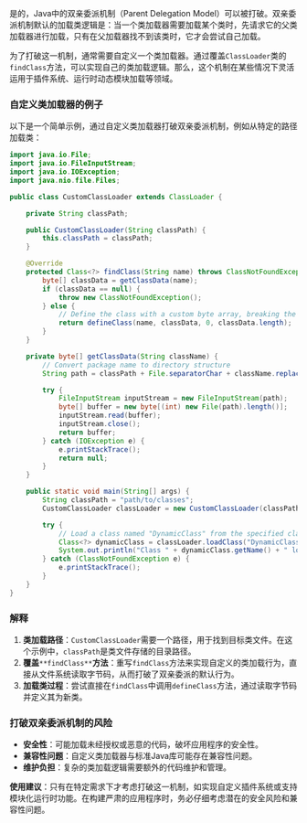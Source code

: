 是的，Java中的双亲委派机制（Parent Delegation Model）可以被打破。双亲委派机制默认的加载类逻辑是：当一个类加载器需要加载某个类时，先请求它的父类加载器进行加载，只有在父加载器找不到该类时，它才会尝试自己加载。

为了打破这一机制，通常需要自定义一个类加载器。通过覆盖`ClassLoader`类的`findClass`方法，可以实现自己的类加载逻辑。那么，这个机制在某些情况下灵活运用于插件系统、运行时动态模块加载等领域。

### 自定义类加载器的例子
以下是一个简单示例，通过自定义类加载器打破双亲委派机制，例如从特定的路径加载类：

```java
import java.io.File;  
import java.io.FileInputStream;  
import java.io.IOException;  
import java.nio.file.Files;  

public class CustomClassLoader extends ClassLoader {  

    private String classPath;  

    public CustomClassLoader(String classPath) {  
        this.classPath = classPath;  
    }  

    @Override  
    protected Class<?> findClass(String name) throws ClassNotFoundException {  
        byte[] classData = getClassData(name);  
        if (classData == null) {  
            throw new ClassNotFoundException();  
        } else {  
            // Define the class with a custom byte array, breaking the parent delegation  
            return defineClass(name, classData, 0, classData.length);  
        }  
    }  

    private byte[] getClassData(String className) {  
        // Convert package name to directory structure  
        String path = classPath + File.separatorChar + className.replace('.', File.separatorChar) + ".class";  

        try {  
            FileInputStream inputStream = new FileInputStream(path);  
            byte[] buffer = new byte[(int) new File(path).length()];  
            inputStream.read(buffer);  
            inputStream.close();  
            return buffer;  
        } catch (IOException e) {  
            e.printStackTrace();  
            return null;  
        }  
    }  

    public static void main(String[] args) {  
        String classPath = "path/to/classes";  
        CustomClassLoader classLoader = new CustomClassLoader(classPath);  

        try {  
            // Load a class named "DynamicClass" from the specified class path  
            Class<?> dynamicClass = classLoader.loadClass("DynamicClass");  
            System.out.println("Class " + dynamicClass.getName() + " loaded successfully.");  
        } catch (ClassNotFoundException e) {  
            e.printStackTrace();  
        }  
    }  
}
```

### 解释
1. **类加载路径**：`CustomClassLoader`需要一个路径，用于找到目标类文件。在这个示例中，`classPath`是类文件存储的目录路径。
2. **覆盖**`**findClass**`**方法**：重写`findClass`方法来实现自定义的类加载行为，直接从文件系统读取字节码，从而打破了双亲委派的默认行为。
3. **加载类过程**：尝试直接在`findClass`中调用`defineClass`方法，通过读取字节码并定义其为新类。

### 打破双亲委派机制的风险
+ **安全性**：可能加载未经授权或恶意的代码，破坏应用程序的安全性。
+ **兼容性问题**：自定义类加载器与标准Java库可能存在兼容性问题。
+ **维护负担**：复杂的类加载逻辑需要额外的代码维护和管理。

**使用建议**：只有在特定需求下才考虑打破这一机制，如实现自定义插件系统或支持模块化运行时功能。在构建严肃的应用程序时，务必仔细考虑潜在的安全风险和兼容性问题。

